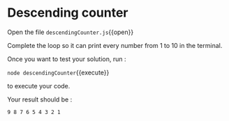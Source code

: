 # Descending counter

Open the file `descendingCounter.js`{{open}}

Complete the loop so it can print every number from 1 to 10 in the terminal.

Once you want to test your solution, run :

`node descendingCounter`{{execute}} 

to execute your code.

Your result should be : 

`
9
8
7
6
5
4
3
2
1
`